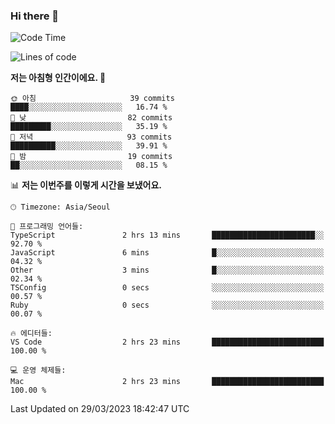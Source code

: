 ### Hi there 👋

<!--START_SECTION:waka-->
![Code Time](http://img.shields.io/badge/Code%20Time-95%20hrs%2013%20mins-blue)

![Lines of code](https://img.shields.io/badge/%EC%A0%80%EB%8A%94%20%EC%97%AC%ED%83%9C%EA%B9%8C%EC%A7%80%20-11.2%20million%20%EC%A4%84%EC%9D%98%20%EC%BD%94%EB%93%9C%EB%A5%BC%20%EC%9E%91%EC%84%B1%ED%96%88%EC%96%B4%EC%9A%94.-blue)

**저는 아침형 인간이에요. 🐤** 

```text
🌞 아침                     39 commits          ████░░░░░░░░░░░░░░░░░░░░░   16.74 % 
🌆 낮　                     82 commits          █████████░░░░░░░░░░░░░░░░   35.19 % 
🌃 저녁                     93 commits          ██████████░░░░░░░░░░░░░░░   39.91 % 
🌙 밤　                     19 commits          ██░░░░░░░░░░░░░░░░░░░░░░░   08.15 % 
```


📊 **저는 이번주를 이렇게 시간을 보냈어요.** 

```text
🕑︎ Timezone: Asia/Seoul

💬 프로그래밍 언어들: 
TypeScript               2 hrs 13 mins       ███████████████████████░░   92.70 % 
JavaScript               6 mins              █░░░░░░░░░░░░░░░░░░░░░░░░   04.32 % 
Other                    3 mins              █░░░░░░░░░░░░░░░░░░░░░░░░   02.34 % 
TSConfig                 0 secs              ░░░░░░░░░░░░░░░░░░░░░░░░░   00.57 % 
Ruby                     0 secs              ░░░░░░░░░░░░░░░░░░░░░░░░░   00.07 % 

🔥 에디터들: 
VS Code                  2 hrs 23 mins       █████████████████████████   100.00 % 

💻 운영 체제들: 
Mac                      2 hrs 23 mins       █████████████████████████   100.00 % 
```


 Last Updated on 29/03/2023 18:42:47 UTC
<!--END_SECTION:waka-->

